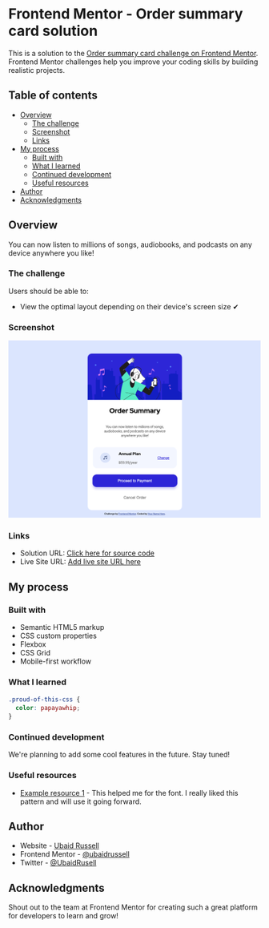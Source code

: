 # Frontend Mentor - Order summary card solution

This is a solution to the [Order summary card challenge on Frontend Mentor](https://www.frontendmentor.io/challenges/order-summary-component-QlPmajDUj). Frontend Mentor challenges help you improve your coding skills by building realistic projects. 

## Table of contents

- [Overview](#overview)
  - [The challenge](#the-challenge)
  - [Screenshot](#screenshot)
  - [Links](#links)
- [My process](#my-process)
  - [Built with](#built-with)
  - [What I learned](#what-i-learned)
  - [Continued development](#continued-development)
  - [Useful resources](#useful-resources)
- [Author](#author)
- [Acknowledgments](#acknowledgments)

## Overview
You can now listen to millions of songs, audiobooks, and podcasts on any device anywhere you like!

### The challenge

Users should be able to:

- View the optimal layout depending on their device's screen size ✔

### Screenshot

![](images/screenshot.png)

### Links

- Solution URL: [Click here for source code](https://github.com/UbaidRussell/Order-summary-component)
- Live Site URL: [Add live site URL here](https://ubaidrussell.github.io/Order-summary-component/)

## My process

### Built with

- Semantic HTML5 markup
- CSS custom properties
- Flexbox
- CSS Grid
- Mobile-first workflow

### What I learned

```css
.proud-of-this-css {
  color: papayawhip;
}
```

### Continued development
We're planning to add some cool features in the future. Stay tuned!

### Useful resources

- [Example resource 1](https://fonts.google.com/specimen/Red+Hat+Display) - This helped me for the font. I really liked this pattern and will use it going forward.

## Author

- Website - [Ubaid Russell](https://ubaidrussell.com/)
- Frontend Mentor - [@ubaidrussell](https://www.frontendmentor.io/profile/ubaidrussell)
- Twitter - [@UbaidRusell](https://www.twitter.com/UbaidRusell)

## Acknowledgments
Shout out to the team at Frontend Mentor for creating such a great platform for developers to learn and grow!
